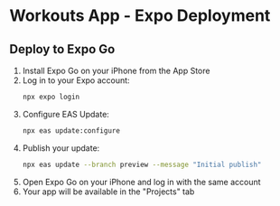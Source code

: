 # Workouts App - Expo Deployment

## Deploy to Expo Go

1. Install Expo Go on your iPhone from the App Store
2. Log in to your Expo account:
   ```bash
   npx expo login
   ```
3. Configure EAS Update:
   ```bash
   npx eas update:configure
   ```
4. Publish your update:
   ```bash
   npx eas update --branch preview --message "Initial publish"
   ```
5. Open Expo Go on your iPhone and log in with the same account
6. Your app will be available in the "Projects" tab
